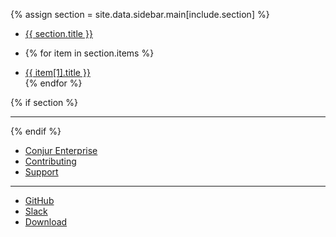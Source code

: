 {% assign section = site.data.sidebar.main[include.section] %}

<ul class="sidebar-nav list-unstyled">
  <li class="section">
    <a href="{{ section.path }}">{{ section.title }}</a>
  <li>

  {% for item in section.items %}
    <li class="item"><a href="{{ item[1].path }}">{{ item[1].title }}</a></li>
  {% endfor %}
</ul>

{% if section %}
<hr/>
{% endif %}

<ul class="sidebar-nav list-unstyled">
  <li class="item"><a href="/conjur-enterprise.html">Conjur Enterprise</a></li>
  <li class="item"><a href="/contributing.html">Contributing</a></li>
  <li class="item"><a href="/support.html">Support</a></li>
</ul>

<hr/>

<ul class="sidebar-nav list-unstyled">
  <li class="item"><a href="https://github.com/cyberark/conjur" target="_blank"><i class="fa fa-github-alt"></i> GitHub</a></li>
  <li class="item"><a href="https://slackin-conjur.herokuapp.com/" target="_blank"><i class="fa fa-slack"></i> Slack</a></li>
  <li class="item"><a href="https://hub.docker.com/r/cyberark/conjur/" target="_blank"><i class="fa fa-arrow-down"></i> Download</a></li>
</ul>
